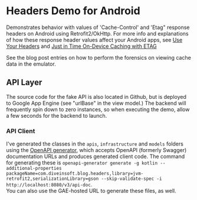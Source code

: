 # Headers Demo for Android
Demonstrates behavior with values of 'Cache-Control' and 'Etag" response headers on Android using Retrofit2/OkHttp.
For more info and explanations of how these response header values affect
your Android apps, see [Use Your Headers](https://blog.diveinsoft.com/2024/04/for-on-device-caching-use-your-headers.html) and [Just in Time On-Device Caching with ETAG](https://blog.diveinsoft.com/2024/05/just-in-time-on-device-caching-with-etag.html)


See the blog post entries on how to perform the forensics on viewing cache data in the emulator.


## API Layer
The source code for the fake API is also located in Github, but is deployed to Google App Engine (see "urlBase" in the view model.)
The backend will frequently spin down to zero instances, so when executing the demo, allow a few seconds for the backend to launch.

### API Client
I've generated the classes in the `apis`, `infrastructure` and `models` folders using the [OpenAPI generator](https://github.com/OpenAPITools/openapi-generator), which accepts OpenAPI (formerly Swagger) documentation URLs and produces generated client code.
The command for generating these is 
`openapi-generator generate -g kotlin --additional-properties packageName=com.diveinsoft.blog.headers,library=jvm-retrofit2,serializationLibrary=gson --skip-validate-spec -i http://localhost:8080/v3/api-doc`.  
You can also use the GAE-hosted URL to generate these files, as well.

